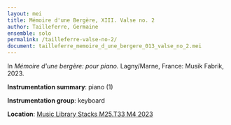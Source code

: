 ```yaml
---
layout: mei
title: Mémoire d'une Bergère, XIII. Valse no. 2
author: Tailleferre, Germaine
ensemble: solo
permalink: /tailleferre-valse-no-2/
document: tailleferre_memoire_d_une_bergere_013_valse_no_2.mei
---
```


In *Mémoire d'une bergère: pour piano.* Lagny/Marne, France: Musik Fabrik, 2023.

**Instrumentation summary**: piano (1) 

**Instrumentation group**: keyboard

**Location**: <a href="https://tufts.primo.exlibrisgroup.com/permalink/01TUN_INST/1kc9gia/alma991019011678403851" target="_blank">Music Library Stacks M25.T33 M4 2023</a>